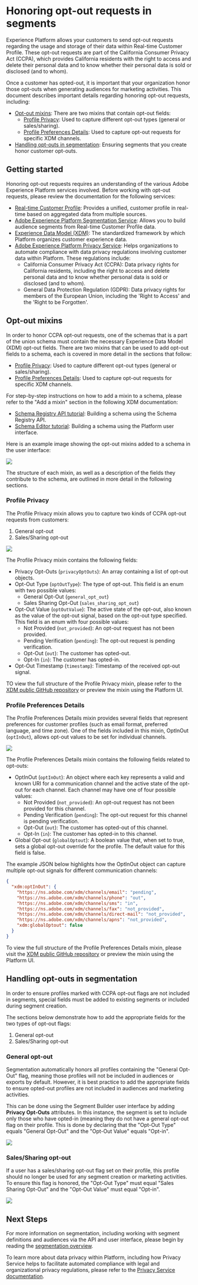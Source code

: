 # Honoring opt-out requests in segments

Experience Platform allows your customers to send opt-out requests regarding the usage and storage of their data within Real-time Customer Profile. These opt-out requests are part of the California Consumer Privacy Act (CCPA), which provides California residents with the right to access and delete their personal data and to know whether their personal data is sold or disclosed (and to whom). 

Once a customer has opted-out, it is important that your organization honor those opt-outs when generating audiences for marketing activities. This document describes important details regarding honoring opt-out requests, including: 

* [Opt-out mixins](#opt-out-mixins): There are two mixins that contain opt-out fields:
    * [Profile Privacy](#profile-privacy): Used to capture different opt-out types (general or sales/sharing).
    * [Profile Preferences Details](#profile-preferences-details): Used to capture opt-out requests for specific XDM channels.
* [Handling opt-outs in segmentation](#handling-opt-outs-in-segmentation): Ensuring segments that you create honor customer opt-outs.

## Getting started

Honoring opt-out requests requires an understanding of the various Adobe Experience Platform services involved. Before working with opt-out requests, please review the documentation for the following services:

* [Real-time Customer Profile](../unified_profile_architectural_overview/unified_profile_architectural_overview.md): Provides a unified, customer profile in real-time based on aggregated data from multiple sources.
* [Adobe Experience Platform Segmentation Service](segmentation-overview.md): Allows you to build audience segments from Real-time Customer Profile data.
* [Experience Data Model (XDM)](../schema_registry/xdm_system/xdm_system_in_experience_platform.md): The standardized framework by which Platform organizes customer experience data.
* [Adobe Experience Platform Privacy Service](../privacy_service_overview/privacy_service_overview.md): Helps organizations to automate compliance with data privacy regulations involving customer data within Platform. These regulations include:
    * California Consumer Privacy Act (CCPA): Data privacy rights for California residents, including the right to access and delete personal data and to know whether personal data is sold or disclosed (and to whom). 
    * General Data Protection Regulation (GDPR): Data privacy rights for members of the European Union, including the 'Right to Access' and the 'Right to be Forgotten'.  

## Opt-out mixins

In order to honor CCPA opt-out requests, one of the schemas that is a part of the union schema must contain the necessary Experience Data Model (XDM) opt-out fields. There are two mixins that can be used to add opt-out fields to a schema, each is covered in more detail in the sections that follow:

* [Profile Privacy](#profile-privacy): Used to capture different opt-out types (general or sales/sharing).
* [Profile Preferences Details](#profile-preferences-details): Used to capture opt-out requests for specific XDM channels.

For step-by-step instructions on how to add a mixin to a schema, please refer to the "Add a mixin" section in the following XDM documentation:
* [Schema Registry API tutorial](../../tutorials/schema_registry_api_tutorial/schema_registry_api_tutorial.md#add-a-mixin): Building a schema using the Schema Registry API.
* [Schema Editor tutorial](../../tutorials/schema_editor_tutorial/schema_editor_tutorial.md#add-a-mixin): Building a schema using the Platform user interface.

Here is an example image showing the opt-out mixins added to a schema in the user interface:

![](images/opt-out-mixins-user-interface.png)

The structure of each mixin, as well as a description of the fields they contribute to the schema, are outlined in more detail in the following sections.

### Profile Privacy

The Profile Privacy mixin allows you to capture two kinds of CCPA opt-out requests from customers:

1. General opt-out
1. Sales/Sharing opt-out

![](images/profile-privacy.png)

The Profile Privacy mixin contains the following fields:

* Privacy Opt-Outs (`privacyOptOuts`): An array containing a list of opt-out objects.
* Opt-Out Type (`optOutType`): The type of opt-out. This field is an enum with two possible values:
    * General Opt-Out (`general_opt_out`)
    * Sales Sharing Opt-Out (`sales_sharing_opt_out`)
* Opt-Out Value (`optOutValue`): The active state of the opt-out, also known as the value of the opt-out signal, based on the opt-out type specified. This field is an enum with four possible values:
    * Not Provided (`not_provided`): An opt-out request has not been provided.
    * Pending Verification (`pending`): The opt-out request is pending verification.
    * Opt-Out (`out`): The customer has opted-out.
    * Opt-In (`in`): The customer has opted-in.
* Opt-Out Timestamp (`timestamp`): Timestamp of the received opt-out signal.

TO view the full structure of the Profile Privacy mixin, please refer to the [XDM public GitHub repository](https://github.com/adobe/xdm/blob/master/schemas/context/profile-privacy.schema.json) or preview the mixin using the Platform UI.

### Profile Preferences Details

The Profile Preferences Details mixin provides several fields that represent preferences for customer profiles (such as email format, preferred language, and time zone). One of the fields included in this mixin, OptInOut (`optInOut`), allows opt-out values to be set for individual channels. 

![](images/profile-preferences-details.png)

The Profile Preferences Details mixin contains the following fields related to opt-outs:

* OptInOut (`optInOut`): An object where each key represents a valid and known URI for a communication channel and the active state of the opt-out for each channel. Each channel may have one of four possible values:
    * Not Provided (`not_provided`): An opt-out request has not been provided for this channel.
    * Pending Verification (`pending`): The opt-out request for this channel is pending verification.
    * Opt-Out (`out`): The customer has opted-out of this channel.
    * Opt-In (`in`): The customer has opted-in to this channel.
* Global Opt-out (`globalOptout`): A boolean value that, when set to true, sets a global opt-out override for the profile. The default value for this field is false.

The example JSON below highlights how the OptInOut object can capture multiple opt-out signals for different communication channels:

```json
{
  "xdm:optInOut": {
    "https://ns.adobe.com/xdm/channels/email": "pending",
    "https://ns.adobe.com/xdm/channels/phone": "out",
    "https://ns.adobe.com/xdm/channels/sms": "in",
    "https://ns.adobe.com/xdm/channels/fax": "not_provided",
    "https://ns.adobe.com/xdm/channels/direct-mail": "not_provided",
    "https://ns.adobe.com/xdm/channels/apns": "not_provided",
    "xdm:globalOptout": false
  }
}
```

To view the full structure of the Profile Preferences Details mixin, please visit the [XDM public GitHub repository](https://github.com/adobe/xdm/blob/master/schemas/context/profile-preferences-details.schema.json) or preview the mixin using the Platform UI.

## Handling opt-outs in segmentation 

In order to ensure profiles marked with CCPA opt-out flags are not included in segments, special fields must be added to existing segments or included during segment creation.

The sections below demonstrate how to add the appropriate fields for the two types of opt-out flags:
1. General opt-out
1. Sales/Sharing opt-out

### General opt-out

Segmentation automatically honors all profiles containing the "General Opt-Out" flag, meaning those profiles will not be included in audiences or exports by default. However, it is best practice to add the appropriate fields to ensure opted-out profiles are not included in audiences and marketing activities.

This can be done using the Segment Builder user interface by adding **Privacy Opt-Outs** attributes. In this instance, the segment is set to include only those who have opted-in (meaning they do not have a general opt-out flag on their profile. This is done by declaring that the "Opt-Out Type" equals "General Opt-Out" and the "Opt-Out Value" equals "Opt-in". 

![](images/segment-general-opt-out.png)

### Sales/Sharing opt-out

If a user has a sales/sharing opt-out flag set on their profile, this profile should no longer be used for any segment creation or marketing activities. To ensure this flag is honored, the "Opt-Out Type" must equal "Sales Sharing Opt-Out" and the "Opt-Out Value" must equal "Opt-in".

![](images/segment-sales-sharing-opt-out.png)

<!-- ### Overriding default exclusions

In some instances, such as building a segment of people who have opted out, it may be necessary to override the default exclusion of opted-out profiles. This override can be done via the API or in the Segment Builder user interface. -->

## Next Steps

For more information on segmentation, including working with segment definitions and audiences via the API and user interface, please begin by reading the [segmentation overview](segmentation-overview.md).

To learn more about data privacy within Platform, including how Privacy Service helps to facilitate automated compliance with legal and organizational privacy regulations, please refer to the [Privacy Service documentation](../privacy_service_overview/privacy_service_overview.md).